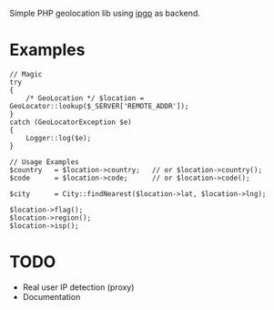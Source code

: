Simple PHP geolocation lib using [ipgp](http://www.ipgp.net/) as backend.

Examples
========

    // Magic
    try
    {
        /* GeoLocation */ $location = GeoLocator::lookup($_SERVER['REMOTE_ADDR']);
    }
    catch (GeoLocatorException $e)
    {
        Logger::log($e);
    }
    
    // Usage Examples
    $country   = $location->country;   // or $location->country();
    $code      = $location->code;      // or $location->code();
    
    $city      = City::findNearest($location->lat, $location->lng);
    
    $location->flag();
    $location->region();
    $location->isp();

TODO
====

* Real user IP detection (proxy)
* Documentation